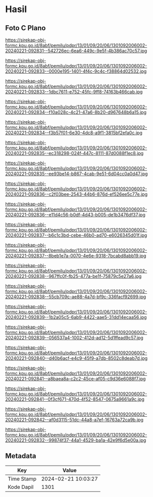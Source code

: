 # Hasil

## Foto C Plano

https://sirekap-obj-formc.kpu.go.id/8abf/pemilu/pdpr/13/01/09/20/06/1301092006002-20240221-092831--542726ec-6ea6-449c-9e5f-4b386ac70c57.jpg

https://sirekap-obj-formc.kpu.go.id/8abf/pemilu/pdpr/13/01/09/20/06/1301092006002-20240221-092833--0000e195-1401-4f4c-9c4c-f38864d02532.jpg

https://sirekap-obj-formc.kpu.go.id/8abf/pemilu/pdpr/13/01/09/20/06/1301092006002-20240221-092833--1dbc7611-e752-45fc-9ff8-74163b466cab.jpg

https://sirekap-obj-formc.kpu.go.id/8abf/pemilu/pdpr/13/01/09/20/06/1301092006002-20240221-092834--f10a028c-4c21-47a6-8b20-d967648b6a15.jpg

https://sirekap-obj-formc.kpu.go.id/8abf/pemilu/pdpr/13/01/09/20/06/1301092006002-20240221-092834--f3b57f01-6e30-4dc8-a9f1-3815bf2efa0c.jpg

https://sirekap-obj-formc.kpu.go.id/8abf/pemilu/pdpr/13/01/09/20/06/1301092006002-20240221-092835--ec318298-024f-447c-8111-87d0088f1ec8.jpg

https://sirekap-obj-formc.kpu.go.id/8abf/pemilu/pdpr/13/01/09/20/06/1301092006002-20240221-092835--ee93be14-b867-4cab-9e51-6d04cc0a0d47.jpg

https://sirekap-obj-formc.kpu.go.id/8abf/pemilu/pdpr/13/01/09/20/06/1301092006002-20240221-092836--c2f03bee-2543-44b6-876d-ef526ee5c77e.jpg

https://sirekap-obj-formc.kpu.go.id/8abf/pemilu/pdpr/13/01/09/20/06/1301092006002-20240221-092836--e11d4c56-b0df-4d43-b005-de1b3476df37.jpg

https://sirekap-obj-formc.kpu.go.id/8abf/pemilu/pdpr/13/01/09/20/06/1301092006002-20240221-092837--b6c1c3bd-cebe-46b0-ad70-e6026345d01f.jpg

https://sirekap-obj-formc.kpu.go.id/8abf/pemilu/pdpr/13/01/09/20/06/1301092006002-20240221-092837--8beb1e7a-0070-4e6e-9318-7bcabd8abb19.jpg

https://sirekap-obj-formc.kpu.go.id/8abf/pemilu/pdpr/13/01/09/20/06/1301092006002-20240221-092838--967ffc0f-fb25-477a-be1f-75879c5e27a6.jpg

https://sirekap-obj-formc.kpu.go.id/8abf/pemilu/pdpr/13/01/09/20/06/1301092006002-20240221-092838--55cb709c-ae88-4a7d-bf9c-336facf92699.jpg

https://sirekap-obj-formc.kpu.go.id/8abf/pemilu/pdpr/13/01/09/20/06/1301092006002-20240221-092839--1b2a05c5-6ab9-4422-aae5-31dd14ecaa56.jpg

https://sirekap-obj-formc.kpu.go.id/8abf/pemilu/pdpr/13/01/09/20/06/1301092006002-20240221-092839--056537a4-1002-412d-ad12-5d1ffead9c57.jpg

https://sirekap-obj-formc.kpu.go.id/8abf/pemilu/pdpr/13/01/09/20/06/1301092006002-20240221-092840--d40b6acf-e4c9-45f9-a7db-8502c8deab7d.jpg

https://sirekap-obj-formc.kpu.go.id/8abf/pemilu/pdpr/13/01/09/20/06/1301092006002-20240221-092841--a8baea8a-c2c2-45ce-af05-c9d36e6088f7.jpg

https://sirekap-obj-formc.kpu.go.id/8abf/pemilu/pdpr/13/01/09/20/06/1301092006002-20240221-092841--0f3cf671-470d-4f52-8547-0675a9661a9c.jpg

https://sirekap-obj-formc.kpu.go.id/8abf/pemilu/pdpr/13/01/09/20/06/1301092006002-20240221-092842--af0d3115-51dc-44a8-a7ef-16763a72ca9b.jpg

https://sirekap-obj-formc.kpu.go.id/8abf/pemilu/pdpr/13/01/09/20/06/1301092006002-20240221-092832--99874f37-44a1-4529-ba1a-42e9f6d5e00a.jpg


## Metadata

| Key        | Value               |
| ---------- | ------------------- |
| Time Stamp | 2024-02-21 10:03:27 |
| Kode Dapil | 1301                |



